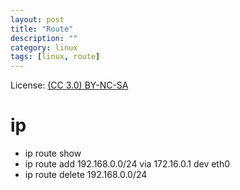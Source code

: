 ```yaml
---
layout: post
title: "Route"
description: ""
category: linux
tags: [linux, route]
---
```


License: [(CC 3.0) BY-NC-SA](http://creativecommons.org/licenses/by-nc-sa/3.0/)

# ip
* ip route show
* ip route add 192.168.0.0/24 via 172.16.0.1 dev eth0
* ip route delete 192.168.0.0/24
